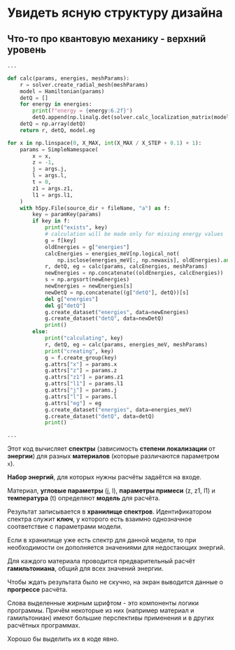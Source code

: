 # Увидеть ясную структуру дизайна

## Что-то про квантовую механику - верхний уровень
```Python
...

def calc(params, energies, meshParams):
    r = solver.create_radial_mesh(meshParams)
    model = Hamiltonian(params)
    detQ = []
    for energy in energies:
        print(f"energy = {energy:6.2f}")
        detQ.append(np.linalg.det(solver.calc_localization_matrix(model, energy, meshParams)))
    detQ = np.array(detQ)
    return r, detQ, model.eg

for x in np.linspace(0, X_MAX, int(X_MAX / X_STEP + 0.1) + 1):
    params = SimpleNamespace(
        x = x,
        z = -1,
        j = args.j,
        l = args.l,
        t = 0,
        z1 = args.z1,
        l1 = args.l1,
    )
    with h5py.File(source_dir + fileName, "a") as f:
        key = paramKey(params)
        if key in f:
            print("exists", key)
            # calculation will be made only for missing energy values
            g = f[key]
            oldEnergies = g["energies"]
            calcEnergies = energies_meV[np.logical_not(
                np.isclose(energies_meV[:, np.newaxis], oldEnergies).any(1))]
            r, detQ, eg = calc(params, calcEnergies, meshParams)
            newEnergies = np.concatenate((oldEnergies, calcEnergies))
            s = np.argsort(newEnergies)
            newEnergies = newEnergies[s]
            newDetQ = np.concatenate((g["detQ"], detQ))[s]
            del g["energies"]
            del g["detQ"]
            g.create_dataset("energies", data=newEnergies)
            g.create_dataset("detQ", data=newDetQ)
            print()
        else:
            print("calculating", key)
            r, detQ, eg = calc(params, energies_meV, meshParams)
            print("creating", key)
            g = f.create_group(key)
            g.attrs["x"] = params.x
            g.attrs["z"] = params.z
            g.attrs["z1"] = params.z1
            g.attrs["l1"] = params.l1
            g.attrs["j"] = params.j
            g.attrs["l"] = params.l
            g.attrs["eg"] = eg
            g.create_dataset("energies", data=energies_meV)
            g.create_dataset("detQ", data=detQ)
            print()

...
```

Этот код вычисляет **спектры** (зависимость **степени локализации** от **энергии**)
для разных **материалов** (которые различаются параметром `x`).

**Набор энергий**, для которых нужны расчёты задаётся на входе.

Материал, **угловые параметры** (j, l), **параметры примеси** (z, z1, l1) и **температура** (t)
определяют **модель** для расчёта.

Результат записывается в **хранилище спектров**.
Идентификатором спектра служит **ключ**, у которого есть взаимно однозначное
соответствие с параметрами модели.

Если в хранилище уже есть спектр для данной модели,
то при необходимости он дополняется значениями для недостающих энергий.

Для каждого материала проводится предварительный расчёт **гамильтониана**,
общий для всех значений энергии.

Чтобы ждать результата было не скучно, на экран выводится данные о
**прогрессе** расчёта.

Слова выделенные жирным шрифтом - это компоненты логики программы.
Причём некоторые из них (например материал и гамильтониан) имеют большие перспективы
применения и в других расчётных программах.

Хорошо бы выделить их в коде явно.
